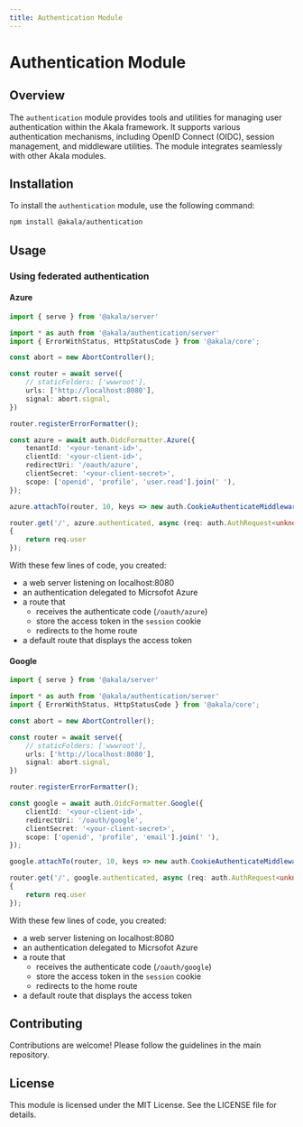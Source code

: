 ```yaml
---
title: Authentication Module
---
```

# Authentication Module

## Overview
The `authentication` module provides tools and utilities for managing user authentication within the Akala framework. It supports various authentication mechanisms, including OpenID Connect (OIDC), session management, and middleware utilities. The module integrates seamlessly with other Akala modules.

## Installation
To install the `authentication` module, use the following command:

```bash
npm install @akala/authentication
```

## Usage

### Using federated authentication

#### Azure
```typescript
import { serve } from '@akala/server'

import * as auth from '@akala/authentication/server'
import { ErrorWithStatus, HttpStatusCode } from '@akala/core';

const abort = new AbortController();

const router = await serve({
    // staticFolders: ['wwwroot'],
    urls: ['http://localhost:8080'],
    signal: abort.signal,
})

router.registerErrorFormatter();

const azure = await auth.OidcFormatter.Azure({
    tenantId: '<your-tenant-id>',
    clientId: '<your-client-id>',
    redirectUri: '/oauth/azure',
    clientSecret: '<your-client-secret>',
    scope: ['openid', 'profile', 'user.read'].join(' '),
});

azure.attachTo(router, 10, keys => new auth.CookieAuthenticateMiddleware('session', new auth.StringSerializer(), { path: '/', HttpOnly: true, SameSite: 'Strict' }))

router.get('/', azure.authenticated, async (req: auth.AuthRequest<unknown>, res) =>
{
    return req.user
});
```

With these few lines of code, you created:
- a web server listening on localhost:8080
- an authentication delegated to Micrsofot Azure
- a route that 
    - receives the authenticate code (`/oauth/azure`)
    - store the access token in the `session` cookie
    - redirects to the home route
- a default route that displays the access token 

#### Google
```typescript
import { serve } from '@akala/server'

import * as auth from '@akala/authentication/server'
import { ErrorWithStatus, HttpStatusCode } from '@akala/core';

const abort = new AbortController();

const router = await serve({
    // staticFolders: ['wwwroot'],
    urls: ['http://localhost:8080'],
    signal: abort.signal,
})

router.registerErrorFormatter();

const google = await auth.OidcFormatter.Google({
    clientId: '<your-client-id>',
    redirectUri: '/oauth/google',
    clientSecret: '<your-client-secret>',
    scope: ['openid', 'profile', 'email'].join(' '),
});

google.attachTo(router, 10, keys => new auth.CookieAuthenticateMiddleware('session', new auth.StringSerializer(), { path: '/', HttpOnly: true, SameSite: 'Strict' }))

router.get('/', google.authenticated, async (req: auth.AuthRequest<unknown>, res) =>
{
    return req.user
});
```

With these few lines of code, you created:
- a web server listening on localhost:8080
- an authentication delegated to Micrsofot Azure
- a route that 
    - receives the authenticate code (`/oauth/google`)
    - store the access token in the `session` cookie
    - redirects to the home route
- a default route that displays the access token 

## Contributing
Contributions are welcome! Please follow the guidelines in the main repository.

## License
This module is licensed under the MIT License. See the LICENSE file for details.
